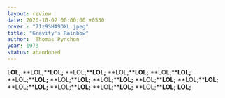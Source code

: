 ```yaml
---
layout: review
date: 2020-10-02 00:00:00 +0530
cover : "71z9SHA9OXL.jpeg"
title: "Gravity's Rainbow"
author:  Thomas Pynchon
year: 1973
status: abandoned
---
```


**LOL;** **LOL;****LOL;** **LOL;****LOL;** **LOL;****LOL;** **LOL;****LOL;** **LOL;****LOL;** **LOL;****LOL;** **LOL;****LOL;** **LOL;****LOL;** **LOL;****LOL;** **LOL;****LOL;** **LOL;****LOL;** **LOL;****LOL;** **LOL;****LOL;**
**LOL;**
